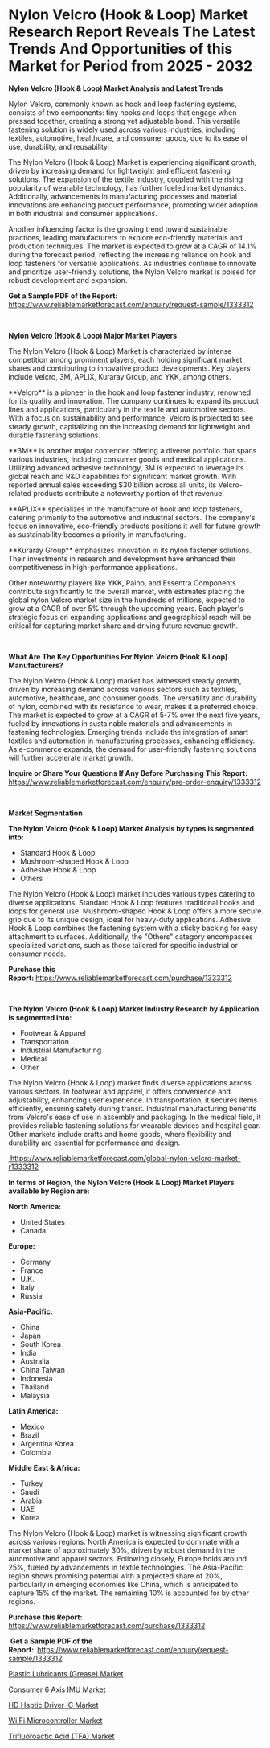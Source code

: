 <p><h1>Nylon Velcro (Hook & Loop) Market Research Report Reveals The Latest Trends And Opportunities of this Market for Period from 2025 - 2032</h1></p><p><strong>Nylon Velcro (Hook & Loop) Market Analysis and Latest Trends</strong></p>
<p><p>Nylon Velcro, commonly known as hook and loop fastening systems, consists of two components: tiny hooks and loops that engage when pressed together, creating a strong yet adjustable bond. This versatile fastening solution is widely used across various industries, including textiles, automotive, healthcare, and consumer goods, due to its ease of use, durability, and reusability.</p><p>The Nylon Velcro (Hook & Loop) Market is experiencing significant growth, driven by increasing demand for lightweight and efficient fastening solutions. The expansion of the textile industry, coupled with the rising popularity of wearable technology, has further fueled market dynamics. Additionally, advancements in manufacturing processes and material innovations are enhancing product performance, promoting wider adoption in both industrial and consumer applications.</p><p>Another influencing factor is the growing trend toward sustainable practices, leading manufacturers to explore eco-friendly materials and production techniques. The market is expected to grow at a CAGR of 14.1% during the forecast period, reflecting the increasing reliance on hook and loop fasteners for versatile applications. As industries continue to innovate and prioritize user-friendly solutions, the Nylon Velcro market is poised for robust development and expansion.</p></p>
<p><strong>Get a Sample PDF of the Report:&nbsp;</strong> <a href="https://www.reliablemarketforecast.com/enquiry/request-sample/1333312?utm_campaign=1899&utm_medium=2&utm_source=Github&utm_content=ia&utm_term=02022025&utm_id=nylon-velcro-hook-loop">https://www.reliablemarketforecast.com/enquiry/request-sample/1333312</a></p>
<p>&nbsp;</p>
<p><strong>Nylon Velcro (Hook & Loop) Major Market Players</strong></p>
<p><p>The Nylon Velcro (Hook & Loop) Market is characterized by intense competition among prominent players, each holding significant market shares and contributing to innovative product developments. Key players include Velcro, 3M, APLIX, Kuraray Group, and YKK, among others.</p><p>**Velcro** is a pioneer in the hook and loop fastener industry, renowned for its quality and innovation. The company continues to expand its product lines and applications, particularly in the textile and automotive sectors. With a focus on sustainability and performance, Velcro is projected to see steady growth, capitalizing on the increasing demand for lightweight and durable fastening solutions.</p><p>**3M** is another major contender, offering a diverse portfolio that spans various industries, including consumer goods and medical applications. Utilizing advanced adhesive technology, 3M is expected to leverage its global reach and R&D capabilities for significant market growth. With reported annual sales exceeding $30 billion across all units, its Velcro-related products contribute a noteworthy portion of that revenue.</p><p>**APLIX** specializes in the manufacture of hook and loop fasteners, catering primarily to the automotive and industrial sectors. The company's focus on innovative, eco-friendly products positions it well for future growth as sustainability becomes a priority in manufacturing.</p><p>**Kuraray Group** emphasizes innovation in its nylon fastener solutions. Their investments in research and development have enhanced their competitiveness in high-performance applications.</p><p>Other noteworthy players like YKK, Paiho, and Essentra Components contribute significantly to the overall market, with estimates placing the global nylon Velcro market size in the hundreds of millions, expected to grow at a CAGR of over 5% through the upcoming years. Each player's strategic focus on expanding applications and geographical reach will be critical for capturing market share and driving future revenue growth.</p></p>
<p>&nbsp;</p>
<p><strong>What Are The Key Opportunities For Nylon Velcro (Hook & Loop) Manufacturers?</strong></p>
<p><p>The Nylon Velcro (Hook & Loop) market has witnessed steady growth, driven by increasing demand across various sectors such as textiles, automotive, healthcare, and consumer goods. The versatility and durability of nylon, combined with its resistance to wear, makes it a preferred choice. The market is expected to grow at a CAGR of 5-7% over the next five years, fueled by innovations in sustainable materials and advancements in fastening technologies. Emerging trends include the integration of smart textiles and automation in manufacturing processes, enhancing efficiency. As e-commerce expands, the demand for user-friendly fastening solutions will further accelerate market growth.</p></p>
<p><strong>Inquire or Share Your Questions If Any Before Purchasing This Report:</strong> <a href="https://www.reliablemarketforecast.com/enquiry/pre-order-enquiry/1333312?utm_campaign=1899&utm_medium=2&utm_source=Github&utm_content=ia&utm_term=02022025&utm_id=nylon-velcro-hook-loop">https://www.reliablemarketforecast.com/enquiry/pre-order-enquiry/1333312</a></p>
<p>&nbsp;</p>
<p><strong>Market Segmentation</strong></p>
<p><strong>The Nylon Velcro (Hook & Loop) Market Analysis by types is segmented into:</strong></p>
<p><ul><li>Standard Hook & Loop</li><li>Mushroom-shaped Hook & Loop</li><li>Adhesive Hook & Loop</li><li>Others</li></ul></p>
<p><p>The Nylon Velcro (Hook & Loop) market includes various types catering to diverse applications. Standard Hook & Loop features traditional hooks and loops for general use. Mushroom-shaped Hook & Loop offers a more secure grip due to its unique design, ideal for heavy-duty applications. Adhesive Hook & Loop combines the fastening system with a sticky backing for easy attachment to surfaces. Additionally, the "Others" category encompasses specialized variations, such as those tailored for specific industrial or consumer needs.</p></p>
<p><strong>Purchase this Report:&nbsp;</strong><a href="https://www.reliablemarketforecast.com/purchase/1333312?utm_campaign=1899&utm_medium=2&utm_source=Github&utm_content=ia&utm_term=02022025&utm_id=nylon-velcro-hook-loop">https://www.reliablemarketforecast.com/purchase/1333312</a></p>
<p>&nbsp;</p>
<p><strong>The Nylon Velcro (Hook & Loop) Market Industry Research by Application is segmented into:</strong></p>
<p><ul><li>Footwear & Apparel</li><li>Transportation</li><li>Industrial Manufacturing</li><li>Medical</li><li>Other</li></ul></p>
<p><p>The Nylon Velcro (Hook & Loop) market finds diverse applications across various sectors. In footwear and apparel, it offers convenience and adjustability, enhancing user experience. In transportation, it secures items efficiently, ensuring safety during transit. Industrial manufacturing benefits from Velcro's ease of use in assembly and packaging. In the medical field, it provides reliable fastening solutions for wearable devices and hospital gear. Other markets include crafts and home goods, where flexibility and durability are essential for performance and design.</p></p>
<p><a href="https://www.reliablemarketforecast.com/global-nylon-velcro-market-r1333312?utm_campaign=1899&utm_medium=2&utm_source=Github&utm_content=ia&utm_term=02022025&utm_id=nylon-velcro-hook-loop">&nbsp;https://www.reliablemarketforecast.com/global-nylon-velcro-market-r1333312</a></p>
<p><strong>In terms of Region, the Nylon Velcro (Hook & Loop) Market Players available by Region are:</strong></p>
<p>
    <p> <strong> North America: </strong>
        <ul>
            <li>United States</li>
            <li>Canada</li>
        </ul>
        </p> 
    <p> <strong> Europe: </strong>
        <ul>
            <li>Germany</li>
            <li>France</li>
            <li>U.K.</li>
            <li>Italy</li>
            <li>Russia</li>
        </ul>
        </p> 
    <p> <strong> Asia-Pacific: </strong>
        <ul>
            <li>China</li>
            <li>Japan</li>
            <li>South Korea</li>
            <li>India</li>
            <li>Australia</li>
            <li>China Taiwan</li>
            <li>Indonesia</li>
            <li>Thailand</li>
            <li>Malaysia</li>
        </ul>
        </p> 
    <p> <strong> Latin America: </strong>
        <ul>
            <li>Mexico</li>
            <li>Brazil</li>
            <li>Argentina Korea</li>
            <li>Colombia</li>
        </ul>
        </p> 
    <p> <strong> Middle East & Africa: </strong>
        <ul>
            <li>Turkey</li>
            <li>Saudi</li>
            <li>Arabia</li>
            <li>UAE</li>
            <li>Korea</li>
        </ul>
    </p>
    </p>
<p><p>The Nylon Velcro (Hook & Loop) market is witnessing significant growth across various regions. North America is expected to dominate with a market share of approximately 30%, driven by robust demand in the automotive and apparel sectors. Following closely, Europe holds around 25%, fueled by advancements in textile technologies. The Asia-Pacific region shows promising potential with a projected share of 20%, particularly in emerging economies like China, which is anticipated to capture 15% of the market. The remaining 10% is accounted for by other regions.</p></p>
<p><strong>Purchase this Report: </strong><a href="https://www.reliablemarketforecast.com/purchase/1333312?utm_campaign=1899&utm_medium=2&utm_source=Github&utm_content=ia&utm_term=02022025&utm_id=nylon-velcro-hook-loop">https://www.reliablemarketforecast.com/purchase/1333312</a></p>
<p>&nbsp;<strong>Get a Sample PDF of the Report:&nbsp;&nbsp;</strong><a href="https://www.reliablemarketforecast.com/enquiry/request-sample/1333312?utm_campaign=1899&utm_medium=2&utm_source=Github&utm_content=ia&utm_term=02022025&utm_id=nylon-velcro-hook-loop">https://www.reliablemarketforecast.com/enquiry/request-sample/1333312</a></p>
<p><strong></strong></p>
<p><p><a href="https://github.com/hoevealiur4/Market-Research-Report-List-1/blob/main/plastic-lubricants-grease-market.md?utm_campaign=1899&utm_medium=2&utm_source=Github&utm_content=ia&utm_term=02022025&utm_id=nylon-velcro-hook-loop">Plastic Lubricants (Grease) Market</a></p><p><a href="https://www.linkedin.com/pulse/consumer-6-axis-imu-market-size-share-analysis-2025-2032-6beve?utm_campaign=1899&utm_medium=2&utm_source=Github&utm_content=ia&utm_term=02022025&utm_id=nylon-velcro-hook-loop">Consumer 6 Axis IMU Market</a></p><p><a href="https://www.linkedin.com/pulse/hd-haptic-driver-ic-market-research-report-2025-2032-9kpbe?utm_campaign=1899&utm_medium=2&utm_source=Github&utm_content=ia&utm_term=02022025&utm_id=nylon-velcro-hook-loop">HD Haptic Driver IC Market</a></p><p><a href="https://www.linkedin.com/pulse/wi-fi-microcontroller-market-analysis-striking-cagr-9-from-pnure?utm_campaign=1899&utm_medium=2&utm_source=Github&utm_content=ia&utm_term=02022025&utm_id=nylon-velcro-hook-loop">Wi Fi Microcontroller Market</a></p><p><a href="https://github.com/nibbsmantji/Market-Research-Report-List-1/blob/main/trifluoroactic-acid-tfa-market.md?utm_campaign=1899&utm_medium=2&utm_source=Github&utm_content=ia&utm_term=02022025&utm_id=nylon-velcro-hook-loop">Trifluoroactic Acid (TFA) Market</a></p></p>
